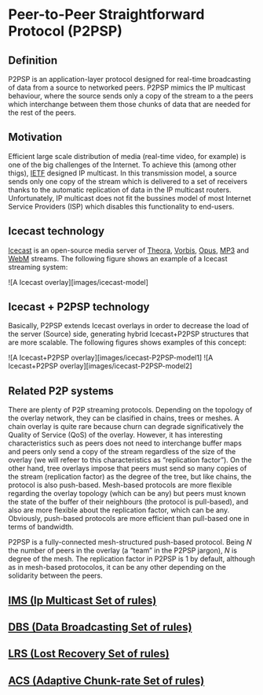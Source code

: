Peer-to-Peer Straightforward Protocol (P2PSP)
=============================================

Definition
----------

P2PSP is an application-layer protocol designed for real-time
broadcasting of data from a source to networked peers. P2PSP mimics
the IP multicast behaviour, where the source sends only a copy of the
stream to a the peers which interchange between them those chunks of
data that are needed for the rest of the peers.

Motivation
----------

Efficient large scale distribution of media (real-time video, for
example) is one of the big challenges of the Internet. To achieve this (among other thigs),
[IETF](https://www.ietf.org/) designed IP multicast. In this transmission model, a source sends
only one copy of the stream which is delivered to a set of receivers
thanks to the automatic replication of data in the IP multicast routers.
Unfortunately, IP multicast does not fit the bussines model of most
Internet Service Providers (ISP) which disables this functionality to
end-users.

Icecast technology
------------------

[Icecast](http://icecast.org/) is an open-source media server of
[Theora](http://www.theora.org/), [Vorbis](http://www.vorbis.com/),
[Opus](https://www.opus-codec.org/),
[MP3](https://en.wikipedia.org/wiki/MP3) and
[WebM](http://www.webmproject.org/) streams. The following figure
shows an example of a Icecast streaming system:

![A Icecast overlay][images/icecast-model]

Icecast + P2PSP technology
--------------------------

Basically, P2PSP extends Icecast overlays in order to decrease the
load of the server (Source) side, generating hybrid Icecast+P2PSP
structures that are more scalable. The following figures shows
examples of this concept:

![A Icecast+P2PSP overlay][images/icecast-P2PSP-model1]
![A Icecast+P2PSP overlay][images/icecast-P2PSP-model2]

Related P2P systems
----------------

There are plenty of P2P streaming protocols. Depending on the topology
of the overlay network, they can be clasified in chains, trees or
meshes. A chain overlay is quite rare because churn can degrade
significatively the Quality of Service (QoS) of the overlay. However,
it has interesting characteristics such as peers does not need to
interchange buffer maps and peers only send a copy of the stream
regardless of the size of the overlay (we will refeer to this
characteristics as “replication factor”). On the other hand, tree overlays impose that
peers must send so many copies of the stream (replication factor) as
the degree of the tree, but like chains, the protocol is also
push-based. Mesh-based protocols are more flexible regarding the
overlay topology (which can be any) but peers must known the state of
the buffer of their neighbours (the protocol is pull-based), and also
are more flexible about the replication factor, which can be
any. Obviously, push-based protocols are more efficient than
pull-based one in terms of bandwidth.

P2PSP is a fully-connected mesh-structured push-based protocol. Being
$N$ the number of peers in the overlay (a “team” in the P2PSP jargon),
$N$ is degree of the mesh. The replication factor in P2PSP is 1 by
default, although as in mesh-based protocolos, it can be any other
depending on the solidarity between the peers.

[IMS (Ip Multicast Set of rules)](IMS/README.md)
------------------------------------------------
[DBS (Data Broadcasting Set of rules)](DBS/README.md)
-----------------------------------------------------
[LRS (Lost Recovery Set of rules)](LRS/README.md)
-------------------------------------------------
[ACS (Adaptive Chunk-rate Set of rules)](ACS/README.md)
-------------------------------------------------------
